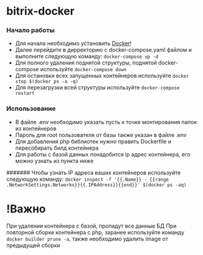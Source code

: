 # bitrix-docker

### Начало работы
* Для начала необходимо установить [Docker](https://docs.docker.com/engine/install/)!
* Далее перейдите в дирректорию с docker-compose.yaml файлом и выполните следующую команду: `docker-compose up -d`
* Для полного удаления поднятой структуры, поднятой docker-compose используйте `docker-compose down`
* Для остановки всех запущенных контейнеров используйте `docker stop $(docker ps -a -q)`
* Для перезагрузки всей структуры используйте `docker-compose restart`

### Использование
* В файле .env необходимо указать пусть к точке монтирования папок из контейнеров
* Пароль для root пользователя от базы также указан в файле .env
* Для добавления php библиотек нужно править Dockerfile и пересобирать билд контейнера
* Для работы с базой данных понадобится ip адрес контейнера, его можно узнать из пункта ниже

####### Чтобы узнать IP адреса ваших контейнеров используйте следующую команду: 
`docker inspect -f '{{.Name}} - {{range .NetworkSettings.Networks}}{{.IPAddress}}{{end}}' $(docker ps -aq)`
# !Важно
При удалении контейнера с базой, пропадут все данные БД
При повторной сборке контейнера с php, заранее используйте команду `docker builder prune -a`, также необходимо удалить image от предыдущей сборки
